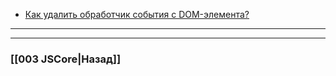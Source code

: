 - [Как удалить обработчик события с DOM-элемента?](https://youtu.be/7TvS0iKR3_c?t=505)


___

___

### [[003 JSCore|Назад]]